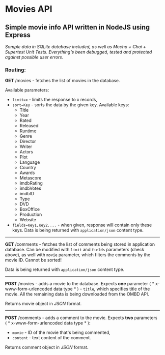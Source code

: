 # Movies API
## Simple movie info API written in NodeJS using Express

*Sample data in SQLite database included, as well as Mocha + Chai + Supertest Unit Tests. Everything's been debugged, tested and protected against possible user errors.*

### Routing:

__GET__ /movies - fetches the list of movies in the database.

Available parameters:
* `limit=x` - limits the response to x records,
* `sort=Key` - sorts the data by the given key. Available keys: 
	* Title
	* Year
	* Rated
	* Released
	* Runtime
	* Genre
	* Director
	* Writer
	* Actors
	* Plot
	* Language
	* Country
	* Awards
	* Metascore
	* imdbRating
	* imdbVotes
	* imdbID
	* Type
	* DVD
	* BoxOffice
	* Production
	* Website
* `fields=Key1,Key2,...` - when given, response will contain only these keys.
Data is being returned with `application/json` content type.

------------

__GET__ /comments - fetches the list of comments being stored in application database. Can be modified with `limit` and `fields` parameters (check above), as well with `movie` parameter, which filters the comments by the movie ID. Cannot be sorted!


Data is being returned with `application/json` content type.

------------

__POST__ /movies - adds a movie to the database. Expects **one** parameter ( * x-www-form-urlencoded data type * ) - `title`, which specifies title of the movie. All the remaining data is being downloaded from the OMBD API. 

Returns movie object in *JSON* format.

------------

__POST__ /comments - adds a comment to the movie. Expects **two** parameters ( * x-www-form-urlencoded data type * ):
* `movie` - ID of the movie that's being commented,
* `content` - text content of the comment.

Returns comment object in *JSON* format.
